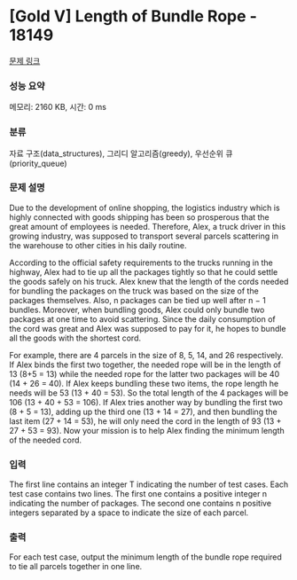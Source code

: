 # [Gold V] Length of Bundle Rope - 18149 

[문제 링크](https://www.acmicpc.net/problem/18149) 

### 성능 요약

메모리: 2160 KB, 시간: 0 ms

### 분류

자료 구조(data_structures), 그리디 알고리즘(greedy), 우선순위 큐(priority_queue)

### 문제 설명

<p>Due to the development of online shopping, the logistics industry which is highly connected with goods shipping has been so prosperous that the great amount of employees is needed. Therefore, Alex, a truck driver in this growing industry, was supposed to transport several parcels scattering in the warehouse to other cities in his daily routine.</p>

<p>According to the official safety requirements to the trucks running in the highway, Alex had to tie up all the packages tightly so that he could settle the goods safely on his truck. Alex knew that the length of the cords needed for bundling the packages on the truck was based on the size of the packages themselves. Also, n packages can be tied up well after n − 1 bundles. Moreover, when bundling goods, Alex could only bundle two packages at one time to avoid scattering. Since the daily consumption of the cord was great and Alex was supposed to pay for it, he hopes to bundle all the goods with the shortest cord.</p>

<p>For example, there are 4 parcels in the size of 8, 5, 14, and 26 respectively. If Alex binds the first two together, the needed rope will be in the length of 13 (8+5 = 13) while the needed rope for the latter two packages will be 40 (14 + 26 = 40). If Alex keeps bundling these two items, the rope length he needs will be 53 (13 + 40 = 53). So the total length of the 4 packages will be 106 (13 + 40 + 53 = 106). If Alex tries another way by bundling the first two (8 + 5 = 13), adding up the third one (13 + 14 = 27), and then bundling the last item (27 + 14 = 53), he will only need the cord in the length of 93 (13 + 27 + 53 = 93). Now your mission is to help Alex finding the minimum length of the needed cord.</p>

### 입력 

 <p>The first line contains an integer T indicating the number of test cases. Each test case contains two lines. The first one contains a positive integer n indicating the number of packages. The second one contains n positive integers separated by a space to indicate the size of each parcel.</p>

### 출력 

 <p>For each test case, output the minimum length of the bundle rope required to tie all parcels together in one line.</p>

